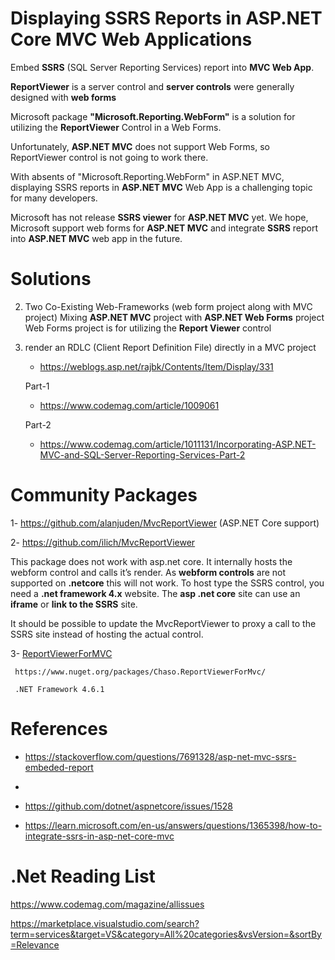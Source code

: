 # Displaying SSRS Reports in ASP.NET Core MVC Web Applications

Embed **SSRS** (SQL Server Reporting Services) report into **MVC Web App**.

**ReportViewer** is a server control and **server controls** were generally designed with **web forms**
 
Microsoft package **"Microsoft.Reporting.WebForm"** is a solution for utilizing the **ReportViewer** Control in a Web Forms.

Unfortunately, **ASP.NET MVC** does not support Web Forms, so ReportViewer control is not going to work there.

With absents of "Microsoft.Reporting.WebForm" in ASP.NET MVC, displaying SSRS reports in **ASP.NET MVC** Web App is a challenging topic for many developers. 

Microsoft has not release **SSRS viewer** for **ASP.NET MVC** yet. We hope, Microsoft support web forms for **ASP.NET MVC** and integrate **SSRS** report into **ASP.NET MVC** web app in the future.

# Solutions

  2. Two Co-Existing Web-Frameworks (web form project along with MVC project)
     Mixing **ASP.NET MVC** project with **ASP.NET Web Forms** project
     Web Forms project is for utilizing the **Report Viewer** control
      
  4. render an RDLC (Client Report Definition File) directly in a MVC project

     - https://weblogs.asp.net/rajbk/Contents/Item/Display/331

      Part-1
     - https://www.codemag.com/article/1009061
       
      Part-2
     - https://www.codemag.com/article/1011131/Incorporating-ASP.NET-MVC-and-SQL-Server-Reporting-Services-Part-2

     


# Community Packages

  1- https://github.com/alanjuden/MvcReportViewer (ASP.NET Core support)

  2- https://github.com/ilich/MvcReportViewer
    
This package does not work with asp.net core. 
It internally hosts the webform control and calls it’s render. 
As **webform controls** are not supported on **.netcore** this will not work.
To host type the SSRS control, you need a **.net framework 4.x** website.
The **asp .net core** site can use an **iframe** or **link to the SSRS** site.

It should be possible to update the MvcReportViewer to proxy a call to the SSRS site instead of hosting the actual control.

  3- [ReportViewerForMVC](https://github.com/chasoliveira/ReportViewerForMvc)

     https://www.nuget.org/packages/Chaso.ReportViewerForMvc/
     
     .NET Framework 4.6.1


# References

  - https://stackoverflow.com/questions/7691328/asp-net-mvc-ssrs-embeded-report
  - 

  - https://github.com/dotnet/aspnetcore/issues/1528

  - https://learn.microsoft.com/en-us/answers/questions/1365398/how-to-integrate-ssrs-in-asp-net-core-mvc

# .Net Reading List

https://www.codemag.com/magazine/allissues

https://marketplace.visualstudio.com/search?term=services&target=VS&category=All%20categories&vsVersion=&sortBy=Relevance


